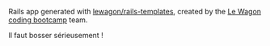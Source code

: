 Rails app generated with [lewagon/rails-templates](https://github.com/lewagon/rails-templates), created by the [Le Wagon coding bootcamp](https://www.lewagon.com) team.

Il faut bosser sérieusement !
